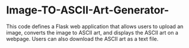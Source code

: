 # Image-TO-ASCII-Art-Generator-
This code defines a Flask web application that allows users to upload an image, converts the image to ASCII art, and displays the ASCII art on a webpage. Users can also download the ASCII art as a text file.
